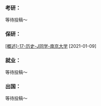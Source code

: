 ### 考研：

等待投稿～

### 保研：

[[概述]-17-历史-J同学-南京大学](升学就业/历史系/17-历史-J同学.md) [2021-01-09]

### 就业：

等待投稿～

### 出国：

等待投稿～
